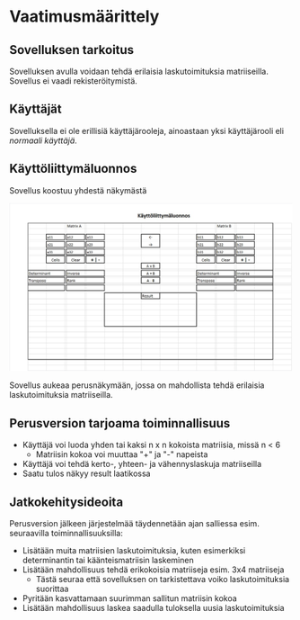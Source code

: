 # Vaatimusmäärittely

## Sovelluksen tarkoitus

Sovelluksen avulla voidaan tehdä erilaisia laskutoimituksia matriiseilla. Sovellus ei vaadi rekisteröitymistä.

## Käyttäjät

Sovelluksella ei ole erillisiä käyttäjärooleja, ainoastaan yksi käyttäjärooli eli _normaali käyttäjä_.

## Käyttöliittymäluonnos

Sovellus koostuu yhdestä näkymästä

![](./dokumentaatio/kayttoliittymaluonnos.jpg)

Sovellus aukeaa perusnäkymään, jossa on mahdollista tehdä erilaisia laskutoimituksia matriiseilla.

## Perusversion tarjoama toiminnallisuus

- Käyttäjä voi luoda yhden tai kaksi n x n kokoista matriisia, missä n < 6
	- Matriisin kokoa voi muuttaa "+" ja "-" napeista
- Käyttäjä voi tehdä kerto-, yhteen- ja vähennyslaskuja matriiseilla
- Saatu tulos näkyy result laatikossa

## Jatkokehitysideoita

Perusversion jälkeen järjestelmää täydennetään ajan salliessa esim. seuraavilla toiminnallisuuksilla:

- Lisätään muita matriisien laskutoimituksia, kuten esimerkiksi determinantin tai käänteismatriisin laskeminen
- Lisätään mahdollisuus tehdä erikokoisia matriiseja esim. 3x4 matriiseja
	- Tästä seuraa että sovelluksen on tarkistettava voiko laskutoimituksia suorittaa
- Pyritään kasvattamaan suurimman sallitun matriisin kokoa
- Lisätään mahdollisuus laskea saadulla tuloksella uusia laskutoimituksia
